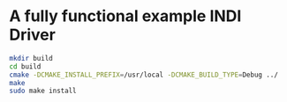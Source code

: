 # A fully functional example INDI Driver

```sh
mkdir build
cd build
cmake -DCMAKE_INSTALL_PREFIX=/usr/local -DCMAKE_BUILD_TYPE=Debug ../
make
sudo make install
```
